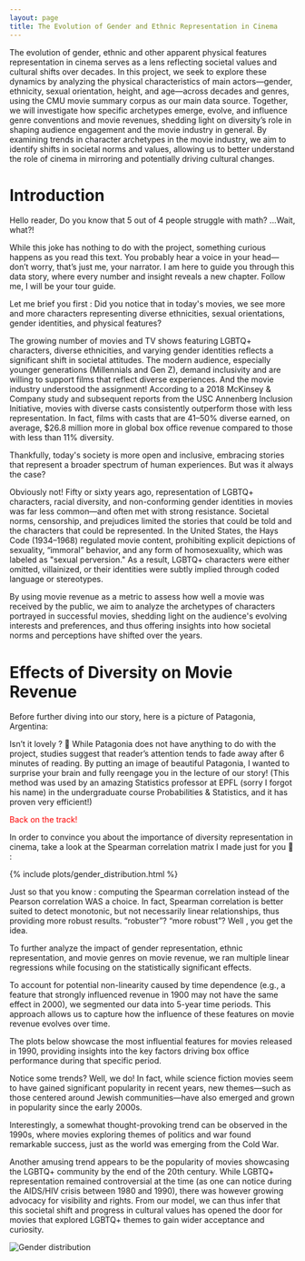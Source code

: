 ```yaml
---
layout: page
title: The Evolution of Gender and Ethnic Representation in Cinema
---
```


The evolution of gender, ethnic and other apparent physical features representation in cinema serves as a lens reflecting societal values and cultural shifts over decades. In this project, we seek to explore these dynamics by analyzing the physical characteristics of main actors—gender, ethnicity, sexual orientation, height, and age—across decades and genres, using the CMU movie summary corpus as our main data source. Together, we will investigate how specific archetypes emerge, evolve, and influence genre conventions and movie revenues, shedding light on diversity’s role in shaping audience engagement and the movie industry in general.
By examining trends in character archetypes in the movie industry, we aim to identify shifts in societal norms and values, allowing us to better understand the role of cinema in mirroring and potentially driving cultural changes.

# Introduction

Hello reader, 
Do you know that 5 out of 4 people struggle with math?
...Wait, what?!

While this joke has nothing to do with the project, something curious happens as you read this text. You probably hear a voice in your head—don’t worry, that’s just me, your narrator. I am here to guide you through this data story, where every number and insight reveals a new chapter. Follow me, I will be your tour guide. 

Let me brief you first : Did you notice that in today's movies, we see more and more characters representing diverse ethnicities, sexual orientations, gender identities, and physical features?

 The growing number of movies and TV shows featuring LGBTQ+ characters, diverse ethnicities, and varying gender identities reflects a significant shift in societal attitudes.  The modern audience, especially younger generations (Millennials and Gen Z), demand inclusivity and are willing to support films that reflect diverse experiences. And the movie industry understood the assignment!  According to a 2018 McKinsey & Company study and subsequent reports from the USC Annenberg Inclusion Initiative, movies with diverse casts consistently outperform those with less representation. In fact, films with casts that are 41–50% diverse earned, on average, $26.8 million more in global box office revenue compared to those with less than 11% diversity.

Thankfully, today's society is more open and inclusive, embracing stories that represent a broader spectrum of human experiences. But was it always the case?

Obviously not! Fifty or sixty years ago, representation of LGBTQ+ characters, racial diversity, and non-conforming gender identities in movies was far less common—and often met with strong resistance. Societal norms, censorship, and prejudices limited the stories that could be told and the characters that could be represented. In the United States, the Hays Code (1934–1968) regulated movie content, prohibiting explicit depictions of sexuality, “immoral” behavior, and any form of homosexuality, which was labeled as "sexual perversion." As a result, LGBTQ+ characters were either omitted, villainized, or their identities were subtly implied through coded language or stereotypes.

By using movie revenue as a metric to assess how well a movie was received by the public, we aim to analyze the archetypes of characters portrayed in successful movies, shedding light on the audience's evolving interests and preferences, and thus offering insights into how societal norms and perceptions have shifted over the years.

# Effects of Diversity on Movie Revenue 

Before further diving into our story, here is a picture of Patagonia, Argentina:

Isn’t it lovely ? 🥰 While Patagonia does not have anything to do with the project, studies suggest that reader’s attention tends to fade away after 6 minutes of reading. By putting an image of beautiful Patagonia, I wanted to surprise your brain and fully reengage you in the lecture of our story! (This method was used by an amazing Statistics professor at EPFL (sorry I forgot his name)  in the undergraduate course Probabilities & Statistics, and it has proven very efficient!)

<span style="color: red;">Back on the track!</span>

In order to convince you about the importance of diversity representation in cinema, take a look at the Spearman correlation matrix I made just for you 🥰 : 

{% include plots/gender_distribution.html %}

Just so that you know : computing the Spearman correlation instead of the Pearson correlation WAS a choice. In fact, Spearman correlation is better suited to detect monotonic, but not necessarily linear relationships, thus providing more robust results. “robuster”? “more robust”?   Well , you get the idea.

To further analyze the impact of gender representation, ethnic representation, and movie genres on movie revenue, we ran multiple linear regressions while focusing on the statistically significant effects.

To account for potential non-linearity caused by time dependence (e.g., a feature that strongly influenced revenue in 1900 may not have the same effect in 2000), we segmented our data into 5-year time periods. This approach allows us to capture how the influence of these features on movie revenue evolves over time.

The plots below showcase the most influential features for movies released in 1990, providing insights into the key factors driving box office performance during that specific period.

Notice some trends? Well, we do! In fact, while science fiction movies seem to have gained significant popularity in recent years, new themes—such as those centered around Jewish communities—have also emerged and grown in popularity since the early 2000s.

Interestingly, a somewhat thought-provoking trend can be observed in the 1990s, where movies exploring themes of politics and war found remarkable success, just as the world was emerging from the Cold War. 

Another amusing trend appears to be the popularity of movies showcasing the LGBTQ+ community by the end of the 20th century. While LGBTQ+ representation remained controversial at the time (as one can notice during the AIDS/HIV crisis between 1980 and 1990), there was however growing advocacy for visibility and rights. From our model, we can thus infer that this societal shift and progress in cultural values has opened the door for movies that explored LGBTQ+ themes to gain wider acceptance and curiosity.


![Gender distribution](/assets/img/plots/gender-distribution-pie.png)
